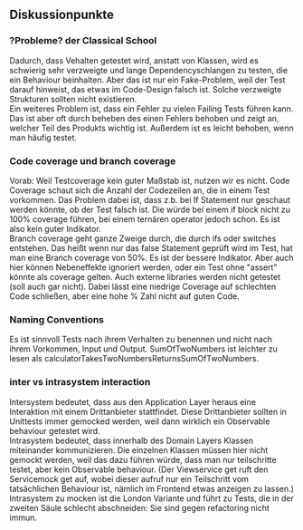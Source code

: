 ## Diskussionpunkte

### ?Probleme? der Classical School
Dadurch, dass Vehalten getestet wird, anstatt von Klassen, wird es schwierig sehr verzweigte und lange Dependencyschlangen zu testen, die ein Behaviour beinhalten. Aber das ist nur ein Fake-Problem, weil der Test darauf hinweist, das etwas im Code-Design falsch ist. Solche verzweigte Strukturen sollten nicht existieren.  
Ein weiteres Problem ist, dass ein Fehler zu vielen Failing Tests führen kann. Das ist aber oft durch beheben des einen Fehlers behoben und zeigt an, welcher Teil des Produkts wichtig ist. Außerdem ist es leicht behoben, wenn man häufig testet.

### Code coverage und branch coverage
Vorab: Weil Testcoverage kein guter Maßstab ist, nutzen wir es nicht.
Code Coverage schaut sich die Anzahl der Codezeilen an, die in einem Test vorkommen. Das Problem dabei ist, dass z.b. bei If Statement nur geschaut werden könnte, ob der Test falsch ist. Die würde bei einem if block nicht zu 100% coverage führen, bei einem ternären operator jedoch schon. Es ist also kein guter Indikator.  
Branch coverage geht ganze Zweige durch, die durch ifs oder switches entstehen. Das heißt wenn nur das false Statement geprüft wird im Test, hat man eine Branch coverage von 50%. Es ist der bessere Indikator. Aber auch hier können Nebeneffekte ignoriert werden, oder ein Test ohne "assert" könnte als coverage gelten. Auch externe libraries werden nicht getestet (soll auch gar nicht). Dabei lässt eine niedrige Coverage auf schlechten Code schließen, aber eine hohe % Zahl nicht auf guten Code. 

### Naming Conventions
Es ist sinnvoll Tests nach ihrem Verhalten zu benennen und nicht nach ihrem Vorkommen, Input und Output.
SumOfTwoNumbers ist leichter zu lesen als calculatorTakesTwoNumbersReturnsSumOfTwoNumbers.

### inter vs intrasystem interaction
Intersystem bedeutet, dass aus den Application Layer heraus eine Interaktion mit einem Drittanbieter stattfindet. Diese Drittanbieter sollten in Unittests immer gemocked werden, weil dann wirklich ein Observable behaviour getestet wird.  
Intrasystem bedeutet, dass innerhalb des Domain Layers Klassen miteinander kommunizieren. Die einzelnen Klassen müssen hier nicht gemockt werden, weil das dazu führen würde, dass man nur teilschritte testet, aber kein Observable behaviour. (Der Viewservice get ruft den Servicemock  get auf, wobei dieser aufruf nur ein Teilschritt vom tatsächlichen Behaviour ist, nämlich im Frontend etwas anzeigen zu lassen.) Intrasystem zu mocken ist die London Variante und führt zu Tests, die in der zweiten Säule schlecht abschneiden: Sie sind gegen refactoring nicht immun.